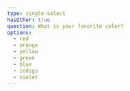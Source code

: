 ```yaml
---
type: single-select
hasOther: true
question: What is your favorite color?
options: 
  - red
  - orange
  - yellow
  - green
  - blue
  - indigo
  - violet
---
```

